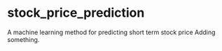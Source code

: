 # stock_price_prediction
A machine learning method for predicting short term stock price
Adding something.
